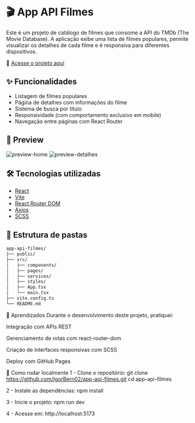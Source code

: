 # 🎬 App API Filmes

Este é um projeto de catálogo de filmes que consome a API do TMDb (The Movie Database). A aplicação exibe uma lista de filmes populares, permite visualizar os detalhes de cada filme e é responsiva para diferentes dispositivos.

🔗 [Acesse o projeto aqui](https://igorbern02.github.io/app-api-filmes/#/home)

## ✨ Funcionalidades

- Listagem de filmes populares
- Página de detalhes com informações do filme
- Sistema de busca por título
- Responsividade (com comportamento exclusivo em mobile)
- Navegação entre páginas com React Router

## 📸 Preview

![preview-home](./public/preview-home.png)
![preview-detalhes](./public/preview-details.png)

## 🛠️ Tecnologias utilizadas

- [React](https://reactjs.org/)
- [Vite](https://vitejs.dev/)
- [React Router DOM](https://reactrouter.com/)
- [Axios](https://axios-http.com/)
- [SCSS](https://sass-lang.com/)

## 📁 Estrutura de pastas

```bash
app-api-filmes/
├── public/
├── src/
│   ├── components/
│   ├── pages/
│   ├── services/
│   ├── styles/
│   ├── App.tsx
│   └── main.tsx
├── vite.config.ts
└── README.md
```

🧠 Aprendizados
Durante o desenvolvimento deste projeto, pratiquei:

Integração com APIs REST

Gerenciamento de rotas com react-router-dom

Criação de interfaces responsivas com SCSS

Deploy com GitHub Pages

🚀 Como rodar localmente
1 - Clone o repositório:
git clone https://github.com/IgorBern02/app-api-filmes.git
cd app-api-filmes

2 - Instale as dependências:
npm install

3 - Inicie o projeto:
npm run dev

4 - Acesse em: http://localhost:5173
